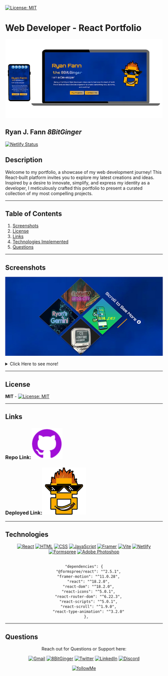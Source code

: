 <a id="badges"></a>
[![License: MIT](https://img.shields.io/badge/License-MIT-yellow.svg)](https://opensource.org/licenses/MIT)

# Web Developer - React Portfolio

![screenshot](./client/src/assets/images/readMe/readMeMain.png)

## Ryan J. Fann _8BitGinger_

</div>

[![Netlify Status](https://api.netlify.com/api/v1/badges/e4477961-68cf-4d00-a657-36ca9355be8b/deploy-status)](https://app.netlify.com/sites/ryanfann/deploys)

## Description

Welcome to my portfolio, a showcase of my web development journey! This React-built platform invites you to explore my latest creations and ideas. Inspired by a desire to innovate, simplify, and express my identity as a developer, I meticulously crafted this portfolio to present a curated collection of my most compelling projects.

---

## Table of Contents

1. [Screenshots](#screenshot)
2. [License](#license)
3. [Links](#links)
4. [Technologies Implemented](#tech)
5. [Questions](#support)

---

<a id="screenshot"></a>

## Screenshots

![screenshot](./client/src/assets/images/readMe/projects.jpg)

<details closed>
<summary>Click Here to see more!</summary>
<br>

![screenshot](./client/src/assets/images/readMe/mainScreenshot.jpg)

![screenshot](./client/src/assets/images/readMe/portfolioAboutMe.jpg)

![screenshot](./client/src/assets/images/readMe/portfolioKeySkills.jpg)

![screenshot](./client/src/assets/images/readMe/contactPage.jpg)

</details>

---

<a id="license"></a>

## License

**MIT** - [![License: MIT](https://img.shields.io/badge/License-MIT-yellow.svg)](https://opensource.org/licenses/MIT)

---

<a id="links"></a>

## Links

### Repo Link:[![Repo](./client/src/assets/images/readMe/github-ReadMe.png)](https://github.com/8BitGinger/fanntasticPortfolio2)

### Deployed Link:[![Deployed Link](./client/src/assets/images/readMe/8bit-smallContact.png)](https://ryanfann.netlify.app/)

<a id="support"></a>

---

<a id="tech"></a>

## Technologies

<div align="center">

[![React](https://img.shields.io/badge/React-20232A?style=for-the-badge&logo=react&logoColor=61DAFB)]()
[![HTML](https://img.shields.io/badge/HTML5-E34F26?style=for-the-badge&logo=html5&logoColor=white)]()
[![CSS](https://img.shields.io/badge/CSS-239120?&style=for-the-badge&logo=css3&logoColor=white)]()
[![JavaScript](https://img.shields.io/badge/JavaScript-F7DF1E?style=for-the-badge&logo=javascript&logoColor=black)]()
[![Framer](https://img.shields.io/badge/Framer-black?style=for-the-badge&logo=framer&logoColor=blue)]()
[![Vite](https://img.shields.io/badge/vite-%23646CFF.svg?style=for-the-badge&logo=vite&logoColor=white)]()
[![Netlify](https://img.shields.io/badge/Netlify-00C7B7?style=for-the-badge&logo=netlify&logoColor=white)]()
[![Formspree](https://img.shields.io/static/v1?label=&message=Formspree&color=%23E5122E&style=for-the-badge&logo=Formspree&logoColor=white)](https://)
[![Adobe Photoshop](https://img.shields.io/badge/adobe%20photoshop-%2331A8FF.svg?style=for-the-badge&logo=adobe%20photoshop&logoColor=white)]()

```

"dependencies": {
    "@formspree/react": "^2.5.1",
    "framer-motion": "^11.0.28",
    "react": "^18.2.0",
    "react-dom": "^18.2.0",
    "react-icons": "^5.0.1",
    "react-router-dom": "^6.22.3",
    "react-scripts": "^5.0.1",
    "react-scroll": "^1.9.0",
    "react-type-animation": "^3.2.0"
  },

```

</div>

---

## Questions

<div align="center">

Reach out for Questions or Support here:

[![Gmail](https://img.shields.io/badge/Gmail-EA4335.svg?style=for-the-badge&logo=Gmail&logoColor=white)](mailto:ryan.fann@gmail.com)
[![8BitGinger](https://img.shields.io/badge/GitHub-181717.svg?style=for-the-badge&logo=GitHub&logoColor=white)](https://github.com/8BitGinger)
[![Twitter](https://img.shields.io/badge/X-%23000000.svg?style=for-the-badge&logo=X&logoColor=white)](https://twitter.com/the8bitginger)
[![LinkedIn](https://img.shields.io/badge/linkedin-%230077B5.svg?style=for-the-badge&logo=linkedin&logoColor=white)](https://www.linkedin.com/in/ryanfanntastic/)
[![Discord](https://img.shields.io/badge/Discord-%235865F2.svg?style=for-the-badge&logo=discord&logoColor=white)](https://www.discord.com/users/wellthatsweird18964)

[![followMe](https://img.shields.io/github/followers/8BitGinger.svg?style=social&label=Follow&maxAge=2592000)](https://github.com/8BitGinger)

</div>
